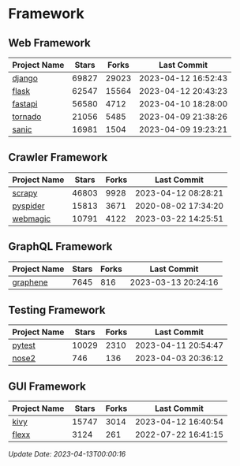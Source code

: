 # Framework

## Web Framework
| Project Name | Stars | Forks | Last Commit |
| ------------ | ----- | ----- | ----------- |
| [django](https://github.com/django/django) | 69827 | 29023 | 2023-04-12 16:52:43 |
| [flask](https://github.com/pallets/flask) | 62547 | 15564 | 2023-04-12 20:43:23 |
| [fastapi](https://github.com/tiangolo/fastapi) | 56580 | 4712 | 2023-04-10 18:28:00 |
| [tornado](https://github.com/tornadoweb/tornado) | 21056 | 5485 | 2023-04-09 21:38:26 |
| [sanic](https://github.com/sanic-org/sanic) | 16981 | 1504 | 2023-04-09 19:23:21 |

## Crawler Framework
| Project Name | Stars | Forks | Last Commit |
| ------------ | ----- | ----- | ----------- |
| [scrapy](https://github.com/scrapy/scrapy) | 46803 | 9928 | 2023-04-12 08:28:21 |
| [pyspider](https://github.com/binux/pyspider) | 15813 | 3671 | 2020-08-02 17:34:20 |
| [webmagic](https://github.com/code4craft/webmagic) | 10791 | 4122 | 2023-03-22 14:25:51 |

## GraphQL Framework
| Project Name | Stars | Forks | Last Commit |
| ------------ | ----- | ----- | ----------- |
| [graphene](https://github.com/graphql-python/graphene) | 7645 | 816 | 2023-03-13 20:24:16 |

## Testing Framework
| Project Name | Stars | Forks | Last Commit |
| ------------ | ----- | ----- | ----------- |
| [pytest](https://github.com/pytest-dev/pytest) | 10029 | 2310 | 2023-04-11 20:54:47 |
| [nose2](https://github.com/nose-devs/nose2) | 746 | 136 | 2023-04-03 20:36:12 |

## GUI Framework
| Project Name | Stars | Forks | Last Commit |
| ------------ | ----- | ----- | ----------- |
| [kivy](https://github.com/kivy/kivy) | 15747 | 3014 | 2023-04-12 16:40:54 |
| [flexx](https://github.com/flexxui/flexx) | 3124 | 261 | 2022-07-22 16:41:15 |

*Update Date: 2023-04-13T00:00:16*